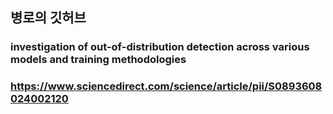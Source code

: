 ## 병로의 깃허브


### investigation of out-of-distribution detection across various models and training methodologies
### https://www.sciencedirect.com/science/article/pii/S0893608024002120
<!--
**limeflav0r/limeflav0r** is a ✨ _special_ ✨ repository because its `README.md` (this file) appears on your GitHub profile.

Here are some ideas to get you started:

- 🔭 I’m currently working on ...
- 🌱 I’m currently learning ...
- 👯 I’m looking to collaborate on ...
- 🤔 I’m looking for help with ...
- 💬 Ask me about ...
- 📫 How to reach me: ...
- 😄 Pronouns: ...
- ⚡ Fun fact: ...
-->
